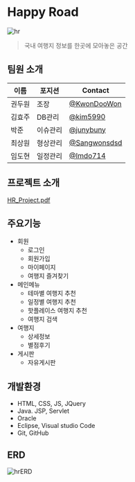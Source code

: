 # Happy Road
![hr](https://github.com/kim5990/HappyRoad_Project/assets/152765272/451a5854-97ac-410d-8c46-44744e362062)

> 국내 여행지 정보를 한곳에 모아놓은 공간

## 팀원 소개

| 이름 | 포지션 | Contact |
| --- | --- | --- |
| 권두원 | 조장 | [@KwonDooWon](https://github.com/KwonDooWon) |
| 김효주 | DB관리 | [@kim5990](https://github.com/kim5990) |
| 박준 | 이슈관리 | [@junybuny](https://github.com/junybuny) |
| 최상원 | 형상관리 | [@Sangwonsdsd](https://github.com/Sangwonsdsd) |
| 임도현 | 일정관리 | [@Imdo714](https://github.com/Imdo714) |

## 프로젝트 소개
[HR_Project.pdf](https://github.com/kim5990/HappyRoad_Project/blob/main/Happy_Road%20Project.pdf)

## 주요기능
* 회원
  * 로그인
  * 회원가입
  * 마이페이지
  * 여행지 즐겨찾기
* 메인메뉴
  * 테마별 여행지 추천
  * 일정별 여행지 추천
  * 핫플레이스 여행지 추천
  * 여행지 검색
* 여행지
  * 상세정보
  * 별점후기
* 게시판
  * 자유게시판 

## 개발환경
* HTML, CSS, JS, JQuery
* Java. JSP, Servlet
* Oracle
* Eclipse, Visual studio Code
* Git, GitHub


## ERD
![hrERD](https://github.com/kim5990/HappyRoad_Project/assets/152765272/496f3947-f0a1-4930-90b4-5713f4d8a71a)
